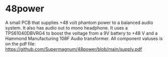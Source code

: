 # 48power
A small PCB that supplies +48 volt phantom power to a balanced audio system. It also has audio out to mono headphone.
It uses a TPS61040DBVRG4 to boost the voltage from a 9V battery to +48 V and a Hammond Manufacturing 108F Audio transformer.
All component valuses is on the pdf file:
https://github.com/Supermagnum/48power/blob/main/supply.pdf
